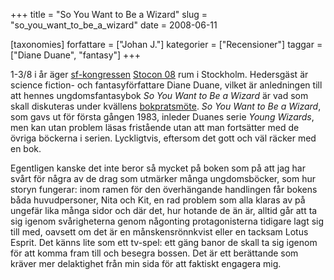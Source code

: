 +++
title = "So You Want to Be a Wizard"
slug = "so_you_want_to_be_a_wizard"
date = 2008-06-11

[taxonomies]
forfattare = ["Johan J."]
kategorier = ["Recensioner"]
taggar = ["Diane Duane", "fantasy"]
+++

1-3/8 i år äger [sf-kongressen](vad_ar_fandom) [Stocon
08](http://stocon08.warp10.se) rum i Stockholm. Hedersgäst är science
fiction- och fantasyförfattare Diane Duane, vilket är anledningen till att
hennes ungdomsfantasybok _So You Want to Be a Wizard_ är vad som skall
diskuteras under kvällens [bokpratsmöte](./sidor/bokprat/index.md). _So You
Want to Be a Wizard_, som gavs ut för första gången 1983, inleder Duanes
serie _Young Wizards_, men kan utan problem läsas fristående utan att man
fortsätter med de övriga böckerna i serien. Lyckligtvis, eftersom det gott
och väl räcker med en bok.

Egentligen kanske det inte beror så mycket på boken som på att jag har svårt
för några av de drag som utmärker många ungdomsböcker, som hur storyn
fungerar: inom ramen för den överhängande handlingen får bokens båda
huvudpersoner, Nita och Kit, en rad problem som alla klaras av på ungefär
lika många sidor och där det, hur hotande de än är, alltid går att ta sig
igenom svårigheterna genom någonting protagonisterna tidigare lagt sig till
med, oavsett om det är en månskensrönnkvist eller en tacksam Lotus Esprit.
Det känns lite som ett tv-spel: ett gäng banor de skall ta sig igenom för att
komma fram till och besegra bossen. Det är ett berättande som kräver mer
delaktighet från min sida för att faktiskt engagera mig.
